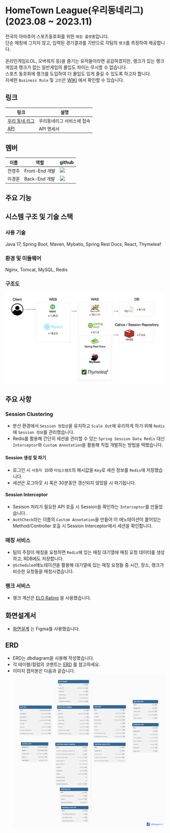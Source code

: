 # HomeTown League(우리동네리그) (2023.08 ~ 2023.11)

전국의 아마추어 스포츠동호회를 위한 `매칭 플랫폼`입니다.
<br>
단순 매칭에 그치지 않고, 입력된 경기결과를 기반으로 각팀의 `랭크`를 측정하여 제공합니다.
<br>
<br>
온라인게임(LOL, 오버워치 등)을 즐기는 유저들이라면 공감하겠지만, 랭크가 있는 랭크게임과 랭크가 없는 일반게임의 몰입도 차이는 무시할 수 없습니다.
<br>
스포츠 동호회에 랭크를 도입하여 더 몰입도 있게 즐길 수 있도록 하고자 합니다.
<br>
자세한 `Business Rule` 및 `고민`은 [WIKI](https://github.com/HometownLeague/hometown-league-be/wiki) 에서 확인할 수 있습니다.

## 링크

| 링크                                             | 설명             |
|------------------------------------------------|----------------|
| [우리 동네 리그](http://218.232.175.4:49155)         | 우리동네리그 서비스에 접속 |
| [API](http://218.232.175.4:49156/rest/docs.do) | API 명세서        |

## 멤버
| 이름  | 역할           | github                                                                                                                                             |
|-----|--------------|----------------------------------------------------------------------------------------------------------------------------------------------------|
| 전영주 | Front-End 개발 | <a href="https://github.com/Jeon-YJ1004"><img src="https://img.shields.io/badge/GitHub-181717?style=flat-square&logo=GitHub&logoColor=white"/></a> |
| 이경훈 | Back-End 개발  | <a href="https://github.com/pongdangx2"><img src="https://img.shields.io/badge/GitHub-181717?style=flat-square&logo=GitHub&logoColor=white"/></a>  |

## 주요 기능

## 시스템 구조 및 기술 스택
### 사용 기술
Java 17, Spring Boot, Maven, Mybatis, Spring Rest Docs, React, Thymeleaf

### 환경 및 미들웨어
Nginx, Tomcat, MySQL, Redis

### 구조도
<img src="./README-resource/SystemStructure.png" title="System 구조도"/>

## 주요 사항
### Session Clustering
- 분산 환경에서 `Session 정합성`을 유지하고 `Scale Out`에 유리하게 하기 위해 `Redis`에 `Session 정보`를 관리했습니다.
- Redis를 활용해 간단히 세션을 관리할 수 있는 `Spring Session Data Redis` 대신 `Interceptor`와 `Custom Annotation`을 활용해 직접 개발하는 방법을 택했습니다.

#### Session 생성 및 파기
- 로그인 시 `사용자 ID`와 `타임스탬프`의 해시값을 `Key`로 세션 정보를 `Redis`에 저장했습니다.
- 세션은 로그아웃 시 혹은 30분동안 갱신되지 않았을 시 파기됩니다.

#### Session Interceptor
- Sesison 처리가 필요한 API 호출 시 Session을 확인하는 `Interceptor`를 만들었습니다.
- `AuthCheck`라는 이름의 `Custom Annotation`을 만들어 이 애노테이션이 붙어있는 Method/Controller 호출 시 Session Interceptor에서 세션을 확인합니다.

### 매칭 서비스
- 팀의 주장이 매칭을 요청하면 `Redis`에 있는 매칭 대기열에 매칭 요청 데이터를 생성하고, RDB에도 저장합니다. 
- `@Scheduled`애노테이션을 활용해 대기열에 있는 매칭 요청들 중 시간, 장소, 랭크가 비슷한 요청들을 매칭시켰습니다.

### 랭크 서비스
- 랭크 계산은 [ELO Rating](https://ko.wikipedia.org/wiki/%EC%97%98%EB%A1%9C_%ED%8F%89%EC%A0%90_%EC%8B%9C%EC%8A%A4%ED%85%9C) 을 사용했습니다.

## 화면설계서
- [화면설계](https://www.figma.com/file/bjqo9hgQBbuflPYZ72ybpo/HomeTownLeague-%EA%B0%84%EB%8B%A8-%EC%99%80%EC%9D%B4%EC%96%B4%ED%94%84%EB%A0%88%EC%9E%84?type=design&node-id=0%3A1&mode=design&t=FnWuJ4wK3mXiBTHG-1) 는 Figma를 사용했습니다.

## ERD
- ERD는 dbdiagram을 사용해 작성했습니다.
- 각 테이블/컬럼의 코멘트는 [ERD](https://dbdiagram.io/d/HomeTownLeague-6562efe33be1495787bd843f) 를 참고하세요.
- 이미지 캡처본은 다음과 같습니다.
  <img src="./README-resource/erd.png" title="ERD"/>


